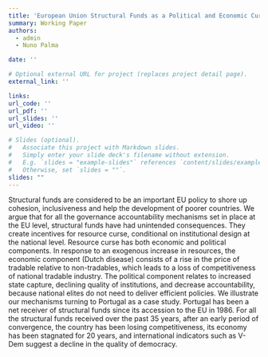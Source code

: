```yaml
---
title: 'European Union Structural Funds as a Political and Economic Curse'
summary: Working Paper
authors:
  - admin
  - Nuno Palma

date: ''

# Optional external URL for project (replaces project detail page).
external_link: ''

links:
url_code: ''
url_pdf: ''
url_slides: ''
url_video: ''

# Slides (optional).
#   Associate this project with Markdown slides.
#   Simply enter your slide deck's filename without extension.
#   E.g. `slides = "example-slides"` references `content/slides/example-slides.md`.
#   Otherwise, set `slides = ""`.
slides: ""
---
```


Structural funds are considered to be an important EU policy to shore up cohesion, inclusiveness and help the development of poorer countries. We argue that for all the governance accountability mechanisms set in place at the EU level, structural funds have had unintended consequences. They create incentives for resource curse, conditional on institutional design at the national level. Resource curse has both economic and political components. In response to an exogenous increase in resources, the economic component (Dutch disease) consists of a rise in the price of tradable relative to non-tradables, which leads to a loss of competitiveness of national tradable industry. The political component relates to increased state capture, declining quality of institutions, and decrease accountability, because national elites do not need to deliver efficient policies. We illustrate our mechanisms turning to Portugal as a case study. Portugal has been a net receiver of structural funds since its accession to the EU in 1986. For all the structural funds received over the past 35 years, after an early period of convergence, the country has been losing competitiveness, its economy has been stagnated for 20 years, and international indicators such as V-Dem suggest a decline in the quality of democracy.